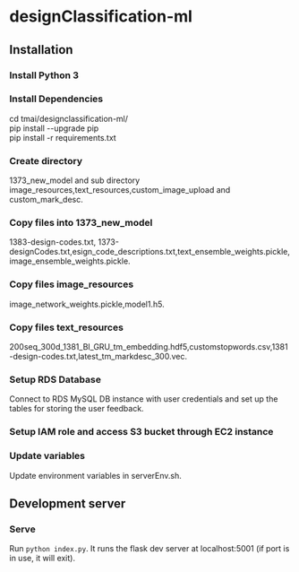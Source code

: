 # designClassification-ml

## Installation

### Install Python 3

### Install Dependencies

cd tmai/designclassification-ml/ <br>
pip install --upgrade pip <br>
pip install -r requirements.txt

### Create directory
1373_new_model and sub directory  image_resources,text_resources,custom_image_upload and custom_mark_desc.

### Copy files into  1373_new_model
1383-design-codes.txt, 1373-designCodes.txt,esign_code_descriptions.txt,text_ensemble_weights.pickle,image_ensemble_weights.pickle.

### Copy files  image_resources
image_network_weights.pickle,model1.h5.

### Copy files  text_resources
200seq_300d_1381_BI_GRU_tm_embedding.hdf5,customstopwords.csv,1381-design-codes.txt,latest_tm_markdesc_300.vec.

### Setup RDS Database
Connect to RDS MySQL DB instance with  user credentials and set up the tables for storing the user feedback.


### Setup IAM role and access S3 bucket through EC2 instance


### Update variables
Update environment variables in serverEnv.sh.


## Development server

### Serve
Run `python index.py`. It runs the flask dev server at localhost:5001 (if port is in use, it will exit).
